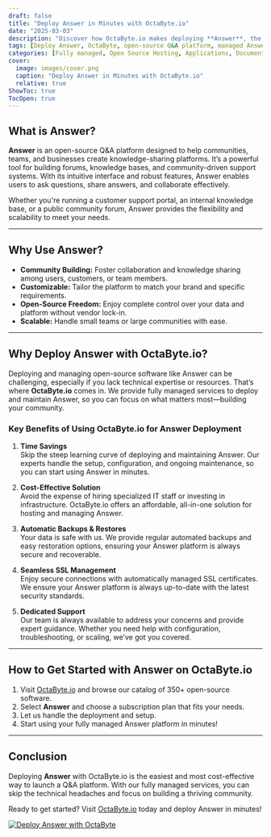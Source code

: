 ```yaml
---
draft: false
title: "Deploy Answer in Minutes with OctaByte.io"
date: "2025-03-03"
description: "Discover how OctaByte.io makes deploying **Answer**, the open-source Q&A platform, effortless. Save time, reduce costs, and enjoy fully managed services with automatic backups, SSL management, and expert support."
tags: [Deploy Answer, OctaByte, open-source Q&A platform, managed Answer deployment, Answer software, automatic backups, SSL management, cost-effective Answer hosting, Answer support, open-source software hosting]
categories: [Fully managed, Open Source Hosting, Applications, Documentation, Forum Community]
cover:
  image: images/cover.png
  caption: "Deploy Answer in Minutes with OctaByte.io"
  relative: true
ShowToc: true
TocOpen: true
---
```



## What is Answer?

**Answer** is an open-source Q&A platform designed to help communities, teams, and businesses create knowledge-sharing platforms. It’s a powerful tool for building forums, knowledge bases, and community-driven support systems. With its intuitive interface and robust features, Answer enables users to ask questions, share answers, and collaborate effectively.

Whether you're running a customer support portal, an internal knowledge base, or a public community forum, Answer provides the flexibility and scalability to meet your needs.

---

## Why Use Answer?

- **Community Building:** Foster collaboration and knowledge sharing among users, customers, or team members.  
- **Customizable:** Tailor the platform to match your brand and specific requirements.  
- **Open-Source Freedom:** Enjoy complete control over your data and platform without vendor lock-in.  
- **Scalable:** Handle small teams or large communities with ease.  

---

## Why Deploy Answer with OctaByte.io?

Deploying and managing open-source software like Answer can be challenging, especially if you lack technical expertise or resources. That’s where **OctaByte.io** comes in. We provide fully managed services to deploy and maintain Answer, so you can focus on what matters most—building your community.

### Key Benefits of Using OctaByte.io for Answer Deployment

1. **Time Savings**  
   Skip the steep learning curve of deploying and maintaining Answer. Our experts handle the setup, configuration, and ongoing maintenance, so you can start using Answer in minutes.

2. **Cost-Effective Solution**  
   Avoid the expense of hiring specialized IT staff or investing in infrastructure. OctaByte.io offers an affordable, all-in-one solution for hosting and managing Answer.

3. **Automatic Backups & Restores**  
   Your data is safe with us. We provide regular automated backups and easy restoration options, ensuring your Answer platform is always secure and recoverable.

4. **Seamless SSL Management**  
   Enjoy secure connections with automatically managed SSL certificates. We ensure your Answer platform is always up-to-date with the latest security standards.

5. **Dedicated Support**  
   Our team is always available to address your concerns and provide expert guidance. Whether you need help with configuration, troubleshooting, or scaling, we’ve got you covered.

---

## How to Get Started with Answer on OctaByte.io

1. Visit [OctaByte.io](https://octabyte.io) and browse our catalog of 350+ open-source software.  
2. Select **Answer** and choose a subscription plan that fits your needs.  
3. Let us handle the deployment and setup.  
4. Start using your fully managed Answer platform in minutes!  

---

## Conclusion

Deploying **Answer** with OctaByte.io is the easiest and most cost-effective way to launch a Q&A platform. With our fully managed services, you can skip the technical headaches and focus on building a thriving community.  

Ready to get started? Visit [OctaByte.io](https://octabyte.io) today and deploy Answer in minutes!

[![Deploy Answer with OctaByte](/images/deploy-on-octabyte.png)](https://octabyte.io/fully-managed-open-source-services/applications/documentation/answer)